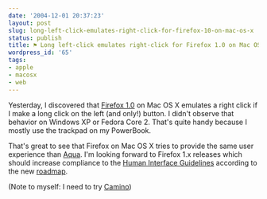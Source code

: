 ```yaml
---
date: '2004-12-01 20:37:23'
layout: post
slug: long-left-click-emulates-right-click-for-firefox-10-on-mac-os-x
status: publish
title: ⚑ Long left-click emulates right-click for Firefox 1.0 on Mac OS X
wordpress_id: '65'
tags:
- apple
- macosx
- web
---
```


Yesterday, I discovered that [Firefox 1.0](http://www.mozilla.org/products/firefox/) on Mac OS X emulates a right click if I make a long click on the left (and only!) button. I didn't observe that behavior on Windows XP or Fedora Core 2. That's quite handy because I mostly use the trackpad on my PowerBook.  

That's great to see that Firefox on Mac OS X tries to provide the same user experience than [Aqua](http://www.apple.com/macosx/features/aqua/). I'm looking forward to Firefox 1.x releases which should increase compliance to the [
Human Interface Guidelines](http://developer.apple.com/documentation/UserExperience/Conceptual/OSXHIGuidelines/index.html) according to the new [roadmap](http://www.mozilla.org/projects/firefox/roadmap.html).




(Note to myself: I need to try [Camino](http://www.mozilla.org/products/camino/))

